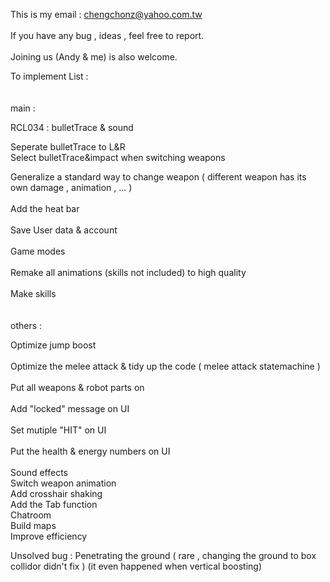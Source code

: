 This is my email : chengchonz@yahoo.com.tw  </br> 	
If you have any bug , ideas , feel free to report.</br>  	
Joining us (Andy & me) is also welcome. </br> 	

  	
To implement List : </br>  	  
 </br>
main :</br>  	
 
RCL034 : bulletTrace & sound </br>

Seperate bulletTrace to L&R </br>
Select bulletTrace&impact  when switching weapons </br> 

Generalize a standard way to change weapon ( different weapon has its own damage , animation , ... ) </br>  	
Add the heat bar</br>  	
Save User data & account</br>    	
Game modes</br>  	
Remake all animations (skills not included) to high quality</br>  	
Make skills</br>  	
  </br>	
others : </br>  	  	
  	
Optimize jump boost</br> 	
Optimize the melee attack & tidy up the code ( melee attack statemachine ) </br> 	
Put all weapons & robot parts on </br> 	
Add "locked" message on UI  	</br>	
Set mutiple "HIT" on UI  </br>	
Put the health & energy numbers on UI  </br>	
Sound effects  	</br>
Switch weapon animation  	</br>
Add crosshair shaking  	</br>
Add the Tab function  	</br>
Chatroom  	</br>
Build maps  	</br>
Improve efficiency
 

Unsolved bug :
Penetrating the ground ( rare , changing the ground to box collidor didn't fix )  (it even happened when vertical boosting)